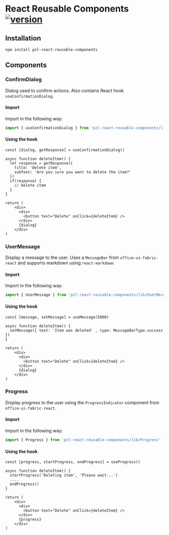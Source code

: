# React Reusable Components [![version](https://img.shields.io/badge/version-0.1.0-green.svg)](https://semver.org)

## Installation

```shell
npm install pzl-react-reusable-components
```

## Components

### ConfirmDialog

Dialog used to confirm actions. Also contains React hook `useConfirmationDialog`.

#### Import

Import in the following way:

```typescript
import { useConfirmationDialog } from 'pzl-react-reusable-components/lib/ConfirmDialog'
```

#### Using the hook

```JSX
const [dialog, getResponse] = useConfirmationDialog()

async function deleteItem() {
  let response = getResponse({
    title: 'Delete item',
    subText: 'Are you sure you want to delete the item?'
  })
  if(response) {
    // Delete item
  }
}

return (
    <div>
      <div>
        <button text="Delete" onClick={deleteItem} />
      </div>
      {dialog}
    </div>
)
```

### UserMessage

Display a message to the user. Uses a `MessageBar` from `office-ui-fabric-react` and supports markdown using `react-markdown`.

#### Import

Import in the following way:

```typescript
import { UserMessage } from 'pzl-react-reusable-components/lib/UserMessage'
```

#### Using the hook

```JSX
const [message, setMessage] = useMessage(5000)

async function deleteItem() {
  setMessage({ text: 'Item was deleted' , type: MessageBarType.success })
}

return (
    <div>
      <div>
        <button text="Delete" onClick={deleteItem} />
      </div>
      {dialog}
    </div>
)
```

### Progress

Display progress to the user using the `ProgressIndicator` component from `office-ui-fabric-react`.

#### Import

Import in the following way:

```typescript
import { Progress } from 'pzl-react-reusable-components/lib/Progress'
```

#### Using the hook

```JSX
const [progress, startProgress, endProgress] = useProgress()

async function deleteItem() {
  startProgress('Deleting item', 'Please wait...')
  ....
  endProgress()
}

return (
    <div>
      <div>
        <button text="Delete" onClick={deleteItem} />
      </div>
      {progress}
    </div>
)
```



